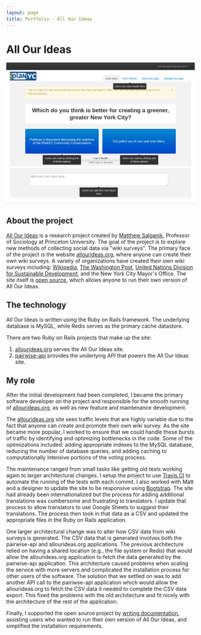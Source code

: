 ```yaml
---
layout: page
title: Portfolio - All Our Ideas
---
```

# All Our Ideas

[![screenshot of allourideas.org](/assets/images/all-our-ideas.png)](/assets/images/all-our-ideas.png)

## About the project

[All Our Ideas](http://www.allourideas.org/) is a research project created by [Matthew Salganik](https://www.princeton.edu/~mjs3/), Professor of Sociology at Princeton University. The goal of the project is to explore new methods of collecting social data via "wiki surveys". The primary face of the project is the website [allourideas.org](http://www.allourideas.org/), where anyone can create their own wiki surveys. A variety of organizations have created their own wiki surveys including: [Wikipedia](https://www.wikipedia.org/), [The Washington Post](https://www.washingtonpost.com/), [United Nations Division for Sustainable Development](https://sustainabledevelopment.un.org/), and the New York City Mayor's Office.  The site itself is [open source](https://github.com/allourideas), which allows anyone to run their own version of All Our Ideas.

## The technology

All Our Ideas is written using the Ruby on Rails framework. The underlying database is MySQL, while Redis serves as the primary cache datastore.

There are two Ruby on Rails projects that make up the site:

1. [allourideas.org](https://github.com/allourideas/allourideas.org) serves the All Our Ideas site.
2. [pairwise-api](https://github.com/allourideas/pairwise-api) provides the underlying API that powers the All Our Ideas site.

## My role

After the initial development had been completed, I became the primary software developer on the project and responsible for the smooth running of [allourideas.org](http://www.allourideas.org/), as well as new feature and maintenance development.

The [allourideas.org](http://www.allourideas.org/) site sees traffic levels that are highly variable due to the fact that anyone can create and promote their own wiki survey. As the site became more popular, I worked to ensure that we could handle these bursts of traffic by identifying and optimizing bottlenecks in the code. Some of the optimizations included: adding appropriate indexes to the MySQL database, reducing the number of database queries, and adding caching to computationally intensive portions of the voting process.

The maintenance ranged from small tasks like getting old tests working again to larger architectural changes. I setup the project to use [Travis CI](https://travis-ci.org/) to automate the running of the tests with each commit. I also worked with Matt and a designer to update the site to be responsive using [Bootstrap](http://getbootstrap.com/). The site had already been internationalized but the process for adding additional translations was cumbersome and frustrating to translators. I update that process to allow translators to use Google Sheets to suggest their translations. The process then took in that data as a CSV and updated the appropriate files in the Ruby on Rails application.

One larger architectural change was to alter how CSV data from wiki surveys is generated. The CSV data that is generated involves both the pairwise-api and allourideas.org applications. The previous architecture relied on having a shared location (e.g., the file system or Redis) that would allow the allourideas.org application to fetch the data generated by the pairwise-api application. This architecture caused problems when scaling the service with more servers and complicated the installation process for other users of the software. The solution that we settled on was to add another API call to the pairiwse-api application which would allow the allourideas.org to fetch the CSV data it needed to complete the CSV data export. This fixed the problems with the old architecture and fit nicely with the architecture of the rest of the application.

Finally, I supported the open source project by [writing documentation](https://github.com/allourideas/pairwise-api/wiki), assisting users who wanted to run their own version of All Our Ideas, and simplified the installation requirements.
